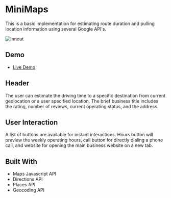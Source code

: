 # MiniMaps
This is a basic implementation for estimating route duration and pulling location information using several Google API's.

![innout](https://user-images.githubusercontent.com/28643797/42488911-f98d1fe8-83bc-11e8-8028-c8cd102c4cac.png)


## Demo
* [Live Demo](https://jsphkm.github.io/MiniMaps/)


## Header
The user can estimate the driving time to a specific destination from current geolocation or a user specified location.
The brief business title includes the rating, number of reviews, current operating status, and the address.


## User Interaction
A list of buttons are available for instant interactions.  Hours button will preview the weekly operating hours, call button for directly dialing a phone call, and website for opening the main business website on a new tab.


## Built With
* Maps Javascript API
* Directions API
* Places API
* Geocoding API
